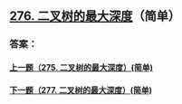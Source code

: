 ## [276. 二叉树的最大深度](https://leetcode-cn.com/problems/merge-two-sorted-lists/)（简单）





### 答案：



#### [上一题（275. 二叉树的最大深度）(简单)](https://github.com/sdwwld/leetCode/blob/master/src/main/java/com/wld/java/leetcode/leetCode0275.md)

#### [下一题（277. 二叉树的最大深度）(简单)](https://github.com/sdwwld/leetCode/blob/master/src/main/java/com/wld/java/leetcode/leetCode0277.md)
